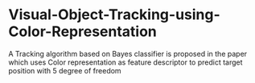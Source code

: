 # Visual-Object-Tracking-using-Color-Representation
A Tracking algorithm based on Bayes classifier is proposed in the paper which uses Color representation as feature descriptor to predict target position with 5 degree of freedom
